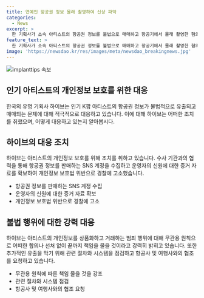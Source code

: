 ```yaml
---
title: 연예인 항공권 정보 몰래 촬영하여 신상 파악
categories:
  - News
excerpt: >
  한 기획사가 소속 아티스트의 항공권 정보를 불법으로 매매하고 항공기에서 몰래 촬영한 혐의자들에 대해 수사 중이다. 이에 기획사는 행위가 아티스트의 신변을 위협하고 안전사고를 유발할 수 있다며 심각하게 여기고, 관련 범죄 행위에 대해 무관용 원칙으로 대응할 것이라 밝혔다. 아티스트의 개인정보를 보호하고 추가적 유출을 막기 위해 관련 절차와 시스템을 점검하고 이를 위해 항공사·여행사에도 협조를 요청했다.
feature_text: >
  한 기획사가 소속 아티스트의 항공권 정보를 불법으로 매매하고 항공기에서 몰래 촬영한 혐의자들에 대해 수사 중이다. 이에 기획사는 행위가 아티스트의 신변을 위협하고 안전사고를 유발할 수 있다며 심각하게 여기고, 관련 범죄 행위에 대해 무관용 원칙으로 대응할 것이라 밝혔다. 아티스트의 개인정보를 보호하고 추가적 유출을 막기 위해 관련 절차와 시스템을 점검하고 이를 위해 항공사·여행사에도 협조를 요청했다.
image: 'https://newsdao.kr/res/images/meta/newsdao_breakingnews.jpg'
---
```


<p><img src="https://newsdao.kr/res/images/meta/newsdao_breakingnews.jpg" alt="implanttips 속보" /></p>

<h2 data-ke-size="size26">인기 아티스트의 개인정보 보호를 위한 대응</h2>

<p data-ke-size="size16">한국의 유명 기획사 하이브는 인기 K팝 아티스트의 항공권 정보가 불법적으로 유출되고 매매되는 문제에 대해 적극적으로 대응하고 있습니다. 이에 대해 하이브는 어떠한 조치를 취했으며, 어떻게 대응하고 있는지 알아봅시다.</p>

<h2 data-ke-size="size24">하이브의 대응 조치</h2>

<p data-ke-size="size16">하이브는 아티스트의 개인정보 보호를 위해 조치를 취하고 있습니다. 수사 기관과의 협력을 통해 항공권 정보를 판매하는 SNS 계정을 수집하고 운영자의 신원에 대한 증거 자료를 확보하여 개인정보 보호법 위반으로 경찰에 고소했습니다.</p>

<ul>
    <li>항공권 정보를 판매하는 SNS 계정 수집</li>
    <li>운영자의 신원에 대한 증거 자료 확보</li>
    <li>개인정보 보호법 위반으로 경찰에 고소</li>
</ul>

<h2 data-ke-size="size24">불법 행위에 대한 강력 대응</h2>

<p data-ke-size="size16">하이브는 아티스트의 개인정보를 상품화하고 거래하는 범죄 행위에 대해 무관용 원칙으로 어떠한 합의나 선처 없이 끝까지 책임을 물을 것이라고 강력히 밝히고 있습니다. 또한 추가적인 유출을 막기 위해 관련 절차와 시스템을 점검하고 항공사 및 여행사와의 협조를 요청하고 있습니다.</p>

<ul>
    <li>무관용 원칙에 따른 책임 물을 것을 강조</li>
    <li>관련 절차와 시스템 점검</li>
    <li>항공사 및 여행사와의 협조 요청</li>
</ul>

<p data-ke-size="size16">&nbsp;</p>

